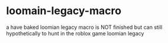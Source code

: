 # loomain-legacy-macro
a have baked loomian legacy macro is NOT finished but can still hypothetically to hunt in the roblox game loomian legacy
